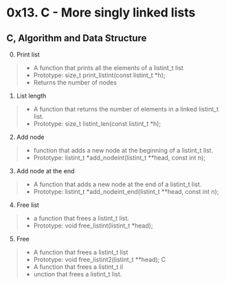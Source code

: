 # 0x13. C - More singly linked lists
## C, Algorithm and Data Structure

0. Print list

> - A function that prints all the elements of a listint_t list
> - Prototype: size_t print_listint(const listint_t *h);
> - Returns the number of nodes

1. List length
> - A function that returns the number of elements in a linked listint_t list.
> - Prototype: size_t listint_len(const listint_t *h);

2. Add node
> - function that adds a new node at the beginning of a listint_t list.
> - Prototype: listint_t *add_nodeint(listint_t **head, const int n);

3. Add node at the end
> - A function that adds a new node at the end of a listint_t list.
> - Prototype: listint_t *add_nodeint_end(listint_t **head, const int n);

4. Free list
> - a function that frees a listint_t list.
> - Prototype: void free_listint(listint_t *head);

5. Free
> - A function that frees a listint_t list
> - Prototype: void free_listint2(listint_t **head);
C
> - A function that frees a listint_t il
> - unction that frees a listint_t list.



